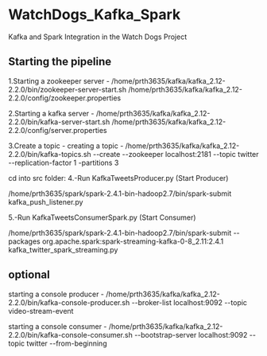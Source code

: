 # WatchDogs_Kafka_Spark
Kafka and Spark Integration in the Watch Dogs Project

## Starting the pipeline

1.Starting a zookeeper server  - /home/prth3635/kafka/kafka_2.12-2.2.0/bin/zookeeper-server-start.sh /home/prth3635/kafka/kafka_2.12-2.2.0/config/zookeeper.properties

2.Starting a kafka server - /home/prth3635/kafka/kafka_2.12-2.2.0/bin/kafka-server-start.sh /home/prth3635/kafka/kafka_2.12-2.2.0/config/server.properties

3.Create a topic - creating a topic - /home/prth3635/kafka/kafka_2.12-2.2.0/bin/kafka-topics.sh --create --zookeeper localhost:2181 --topic twitter --replication-factor 1 -partitions 3

cd into src folder: 
4.-Run KafkaTweetsProducer.py (Start Producer)

/home/prth3635/spark/spark-2.4.1-bin-hadoop2.7/bin/spark-submit kafka_push_listener.py

5.-Run KafkaTweetsConsumerSpark.py (Start Consumer)

/home/prth3635/spark/spark-2.4.1-bin-hadoop2.7/bin/spark-submit --packages org.apache.spark:spark-streaming-kafka-0-8_2.11:2.4.1 kafka_twitter_spark_streaming.py

## optional
starting a console producer - /home/prth3635/kafka/kafka_2.12-2.2.0/bin/kafka-console-producer.sh --broker-list localhost:9092 --topic video-stream-event

starting a console consumer - /home/prth3635/kafka/kafka_2.12-2.2.0/bin/kafka-console-consumer.sh --bootstrap-server localhost:9092 --topic twitter --from-beginning
